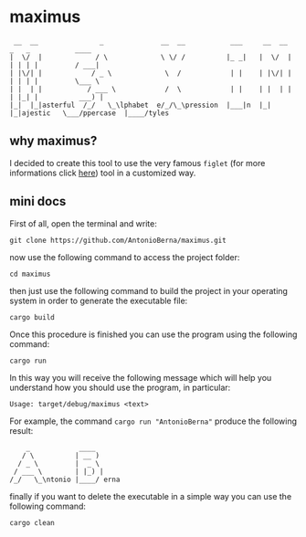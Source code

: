 # maximus

```
 __  __               _              __  __           ___     __  __           _   _           ____       
|  \/  |             / \             \ \/ /          |_ _|   |  \/  |         | | | |         / ___|      
| |\/| |            / _ \             \  /            | |    | |\/| |         | | | |         \___ \      
| |  | |           / ___ \            /  \            | |    | |  | |         | |_| |          ___) |     
|_|  |_|asterful  /_/   \_\lphabet  e/_/\_\pression  |___|n  |_|  |_|ajestic   \___/ppercase  |____/tyles
```

## why maximus?

I decided to create this tool to use the very famous `figlet` (for more informations click [here](https://github.com/cmatsuoka/figlet)) tool in a customized way.

## mini docs

First of all, open the terminal and write:

```
git clone https://github.com/AntonioBerna/maximus.git
```

now use the following command to access the project folder:

```
cd maximus
```

then just use the following command to build the project in your operating system in order to generate the executable file:

```
cargo build
```

Once this procedure is finished you can use the program using the following command:

```
cargo run
```

In this way you will receive the following message which will help you understand how you should use the program, in particular:

```
Usage: target/debug/maximus <text>
```

For example, the command `cargo run "AntonioBerna"` produce the following result:

```
    _            ____      
   / \          | __ )     
  / _ \         |  _ \     
 / ___ \        | |_) |    
/_/   \_\ntonio |____/ erna
```

finally if you want to delete the executable in a simple way you can use the following command:

```
cargo clean
```
